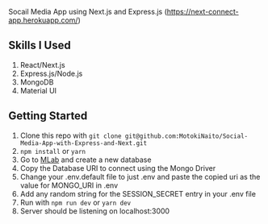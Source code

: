 Socail Media App using Next.js and Express.js
(https://next-connect-app.herokuapp.com/)

## Skills I Used

1. React/Next.js
2. Express.js/Node.js
3. MongoDB
4. Material UI

## Getting Started

1. Clone this repo with `git clone git@github.com:MotokiNaito/Social-Media-App-with-Express-and-Next.git`
2. `npm install` or `yarn`
3. Go to [MLab](mlab.com) and create a new database
4. Copy the Database URI to connect using the Mongo Driver
5. Change your .env.default file to just .env and paste the copied uri as the value for MONGO_URI in .env
6. Add any random string for the SESSION_SECRET entry in your .env file
7. Run with `npm run dev` or `yarn dev`
8. Server should be listening on localhost:3000
